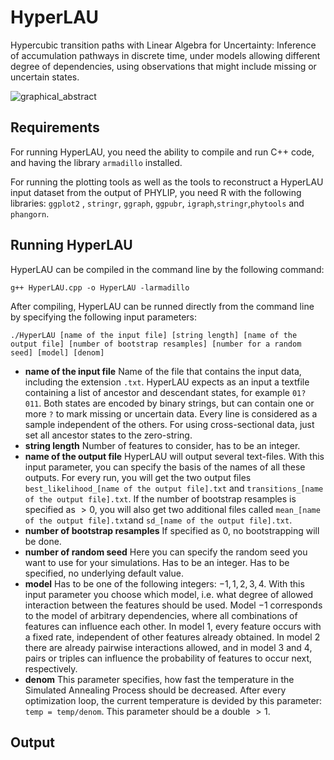 # HyperLAU
Hypercubic transition paths with Linear Algebra for Uncertainty: Inference of accumulation pathways in discrete time, under models allowing different degree of dependencies, using observations that might include missing or uncertain states.

![graphical_abstract](https://github.com/user-attachments/assets/25a74577-28a2-460e-a875-f6122375f53b)


## Requirements
For running HyperLAU, you need the ability to compile and run C++ code, and having the library `armadillo` installed. 

For running the plotting tools as well as the tools to reconstruct a HyperLAU input dataset from the output of PHYLIP, you need R with the following libraries: 
`ggplot2` , `stringr`, `ggraph`, `ggpubr`, `igraph`,`stringr`,`phytools` and `phangorn`.

## Running HyperLAU
HyperLAU can be compiled in the command line by the following command:
```
g++ HyperLAU.cpp -o HyperLAU -larmadillo
```
After compiling, HyperLAU can be runned directly from the command line by specifying the following input parameters:
```
./HyperLAU [name of the input file] [string length] [name of the output file] [number of bootstrap resamples] [number for a random seed] [model] [denom]
```
- **name of the input file** Name of the file that contains the input data, including the extension `.txt`. HyperLAU expects as an input a textfile containing a list of ancestor and descendant states, for example `01? 011`. Both states are encoded by binary strings, but can contain one or more `?` to mark missing or uncertain data. Every line is considered as a sample independent of the others. For using cross-sectional data, just set all ancestor states to the zero-string.
- **string length** Number of features to consider, has to be an integer.
- **name of the output file** HyperLAU will output several text-files. With this input parameter, you can specify the basis of the names of all these outputs. For every run, you will get the two output files `best_likelihood_[name of the output file].txt` and `transitions_[name of the output file].txt`. If the number of bootstrap resamples is specified as $>0$, you will also get two additional files called `mean_[name of the output file].txt`and `sd_[name of the output file].txt`.
- **number of bootstrap resamples** If specified as 0, no bootstrapping will be done.
- **number of random seed** Here you can specify the random seed you want to use for your simulations. Has to be an integer. Has to be specified, no underlying default value.
- **model** Has to be one of the following integers: $-1,1,2,3,4$. With this input parameter you choose which model, i.e. what degree of allowed interaction between the features should be used. Model $-1$ corresponds to the model of arbitrary dependencies, where all combinations of features can influence each other. In model $1$, every feature occurs with a fixed rate, independent of other features already obtained. In model $2$ there are already pairwise interactions allowed, and in model $3$ and $4$, pairs or triples can influence the probability of features to occur next, respectively.
- **denom** This parameter specifies, how fast the temperature in the Simulated Annealing Process should be decreased. After every optimization loop, the current temperature is devided by this parameter: `temp = temp/denom`. This parameter should be a double $>1$.

## Output
